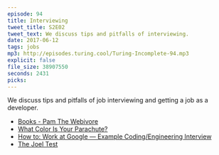```yaml
---
episode: 94
title: Interviewing
tweet_title: S2E02
tweet_text: We discuss tips and pitfalls of interviewing.
date: 2017-06-12
tags: jobs
mp3: http://episodes.turing.cool/Turing-Incomplete-94.mp3
explicit: false
file_size: 38907550
seconds: 2431
picks:
---
```


We discuss tips and pitfalls of job interviewing and getting a job as a developer.

* [Books - Pam The Webivore](http://thewebivore.com/book/)
* [What Color Is Your Parachute?](https://smile.amazon.com/What-Color-Your-Parachute-2014/dp/1607743620)
* [How to: Work at Google — Example Coding/Engineering Interview](https://www.youtube.com/watch?v=XKu_SEDAykw)
* [The Joel Test](https://www.joelonsoftware.com/2000/08/09/the-joel-test-12-steps-to-better-code/)
